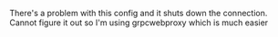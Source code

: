 There's a problem with this config and it shuts down the connection. Cannot figure it out so I'm using grpcwebproxy which is much easier
